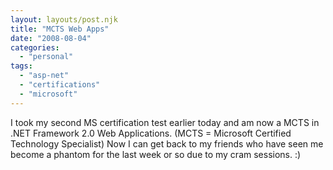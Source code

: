 ```yaml
---
layout: layouts/post.njk
title: "MCTS Web Apps"
date: "2008-08-04"
categories: 
  - "personal"
tags: 
  - "asp-net"
  - "certifications"
  - "microsoft"
---
```


I took my second MS certification test earlier today and am now a MCTS in .NET Framework 2.0 Web Applications. (MCTS = Microsoft Certified Technology Specialist) Now I can get back to my friends who have seen me become a phantom for the last week or so due to my cram sessions. :)
